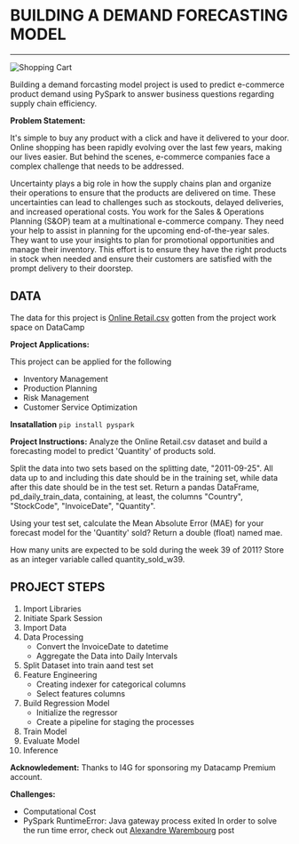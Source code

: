 # BUILDING A DEMAND FORECASTING MODEL 
-----------------------------------

<img src="https://media.istockphoto.com/id/513984990/vector/young-woman-pushing-supermarket-shopping-cart.jpg?s=612x612&w=0&k=20&c=0j5sgsyfAwjlg4CU2yNngIpoCjjexv1qeyqdqQSssEE=" alt="Shopping Cart">

Building a demand forcasting model project is used to predict e-commerce product demand using PySpark to answer business questions regarding supply chain efficiency.

**Problem Statement:**

It's simple to buy any product with a click and have it delivered to your door. Online shopping has been rapidly evolving over the last few years, making our lives easier. But behind the scenes, e-commerce companies face a complex challenge that needs to be addressed.

Uncertainty plays a big role in how the supply chains plan and organize their operations to ensure that the products are delivered on time. These uncertainties can lead to challenges such as stockouts, delayed deliveries, and increased operational costs.
You work for the Sales & Operations Planning (S&OP) team at a multinational e-commerce company. They need your help to assist in planning for the upcoming end-of-the-year sales. They want to use your insights to plan for promotional opportunities and manage their inventory. This effort is to ensure they have the right products in stock when needed and ensure their customers are satisfied with the prompt delivery to their doorstep.

**DATA**
-----
The data for this project is [Online Retail.csv](https://app.datacamp.com/workspace/w/2fc84039-008c-468d-8753-ab449d11158e/edit) gotten from the project work space on DataCamp

**Project Applications:**

This project can be applied for the following
  - Inventory Management
  - Production Planning
  - Risk Management
  - Customer Service Optimization

**Insatallation**
`pip install pyspark`

**Project Instructions:**
Analyze the Online Retail.csv dataset and build a forecasting model to predict 'Quantity' of products sold.

Split the data into two sets based on the splitting date, "2011-09-25". All data up to and including this date should be in the training set, while data after this date should be in the test set. Return a pandas DataFrame, pd_daily_train_data, containing, at least, the columns "Country", "StockCode", "InvoiceDate", "Quantity".

Using your test set, calculate the Mean Absolute Error (MAE) for your forecast model for the 'Quantity' sold? Return a double (float) named mae.

How many units are expected to be sold during the week 39 of 2011? Store as an integer variable called quantity_sold_w39.

**PROJECT STEPS**
-----------------------
1. Import Libraries
2. Initiate Spark Session
3. Import Data
4. Data Processing
    - Convert the InvoiceDate to datetime
    - Aggregate the Data into Daily Intervals
5. Split Dataset into train aand test set
6. Feature Engineering
    - Creating indexer for categorical columns
    - Select features columns
7. Build Regression Model
    - Initialize the regressor
    - Create a pipeline for staging the processes
8. Train Model
9. Evaluate Model
10. Inference

**Acknowledement:**
Thanks to I4G for sponsoring  my Datacamp Premium account.

**Challenges:**
- Computational Cost
- PySpark RuntimeError: Java gateway process exited
In order to solve the run time error, check out [Alexandre Warembourg](https://towardsdatascience.com/pyspark-demand-forecasting-data-science-project-dae14b5319cc) post


